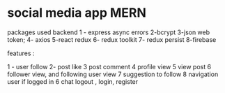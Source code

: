 # social media app MERN

packages used 
backend
1 - express async errors
2-bcrypt
3-json web token;
4- axios
5-react redux 
6- redux toolkit
7- redux persist 
8-firebase





features :

1 - user follow
2- post like
3 post comment 
4 profile view
5  view post 
6 follower view, and following user view
7 suggestion to follow 
8 navigation user if logged in
6 chat 
  logout , login, register 